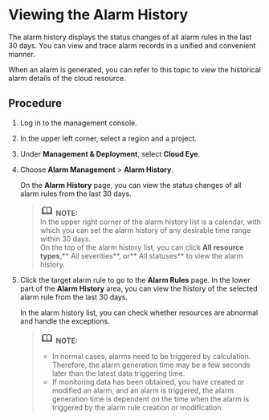 # Viewing the Alarm History<a name="EN-US_TOPIC_0084572307"></a>

The alarm history displays the status changes of all alarm rules in the last 30 days. You can view and trace alarm records in a unified and convenient manner.

When an alarm is generated, you can refer to this topic to view the historical alarm details of the cloud resource.

## Procedure<a name="sc2a462f2cf844409850152a9cd6ece37"></a>

1.  Log in to the management console.
2.  In the upper left corner, select a region and a project.
3.  Under  **Management & Deployment**, select  **Cloud Eye**.
4.  Choose  **Alarm Management**  \>  **Alarm History**.

    On the  **Alarm History**  page, you can view the status changes of all alarm rules from the last 30 days.

    >![](public_sys-resources/icon-note.gif) **NOTE:**   
    >In the upper right corner of the alarm history list is a calendar, with which you can set the alarm history of any desirable time range within 30 days.  
    >On the top of the alarm history list, you can click  **All resource types**,** All severities**, or** All statuses**  to view the alarm history.  

5.  Click the target alarm rule to go to the  **Alarm Rules**  page. In the lower part of the  **Alarm History**  area, you can view the history of the selected alarm rule from the last 30 days.

    In the alarm history list, you can check whether resources are abnormal and handle the exceptions.

    >![](public_sys-resources/icon-note.gif) **NOTE:**   
    >-   In normal cases, alarms need to be triggered by calculation. Therefore, the alarm generation time may be a few seconds later than the latest data triggering time.  
    >-   If monitoring data has been obtained, you have created or modified an alarm, and an alarm is triggered, the alarm generation time is dependent on the time when the alarm is triggered by the alarm rule creation or modification.  


